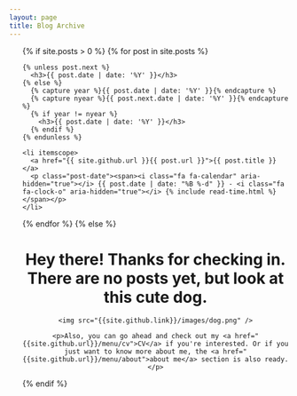 ```yaml
---
layout: page
title: Blog Archive
---
```

<ul class="posts">
{% if site.posts > 0 %}
  {% for post in site.posts %}

    {% unless post.next %}
      <h3>{{ post.date | date: '%Y' }}</h3>
    {% else %}
      {% capture year %}{{ post.date | date: '%Y' }}{% endcapture %}
      {% capture nyear %}{{ post.next.date | date: '%Y' }}{% endcapture %}
      {% if year != nyear %}
        <h3>{{ post.date | date: '%Y' }}</h3>
      {% endif %}
    {% endunless %}

    <li itemscope>
      <a href="{{ site.github.url }}{{ post.url }}">{{ post.title }}</a>
      <p class="post-date"><span><i class="fa fa-calendar" aria-hidden="true"></i> {{ post.date | date: "%B %-d" }} - <i class="fa fa-clock-o" aria-hidden="true"></i> {% include read-time.html %}</span></p>
    </li>

  {% endfor %}
{% else %}
  <div style="text-align: center">    
    <h1>Hey there! Thanks for checking in. There are no posts yet, but look at this cute dog.</h1>
    
    <img src="{{site.github.link}}/images/dog.png" />
    
    <p>Also, you can go ahead and check out my <a href="{{site.github.url}}/menu/cv">CV</a> if you're interested. Or if you just want to know more about me, the <a href="{{site.github.url}}/menu/about">about me</a> section is also ready.</p>
  </div>
{% endif %}
</ul>
